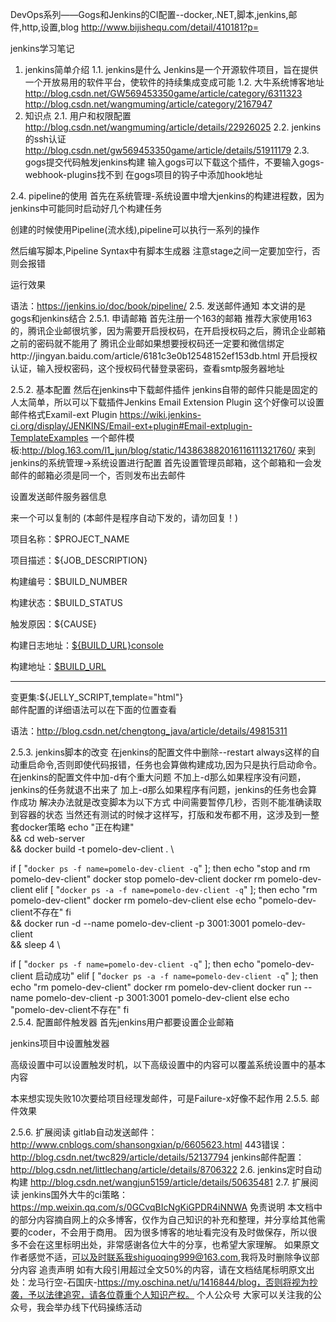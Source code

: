 

DevOps系列——Gogs和Jenkins的CI配置--docker,.NET,脚本,jenkins,邮件,http,设置,blog http://www.bijishequ.com/detail/410181?p=

jenkins学习笔记

1. jenkins简单介绍
1.1. jenkins是什么
Jenkins是一个开源软件项目，旨在提供一个开放易用的软件平台，使软件的持续集成变成可能
1.2. 大牛系统博客地址
http://blog.csdn.net/GW569453350game/article/category/6311323
http://blog.csdn.net/wangmuming/article/category/2167947
2. 知识点
2.1. 用户和权限配置
http://blog.csdn.net/wangmuming/article/details/22926025
2.2. jenkins的ssh认证
http://blog.csdn.net/gw569453350game/article/details/51911179
2.3. gogs提交代码触发jenkins构建
输入gogs可以下载这个插件，不要输入gogs-webhook-plugins找不到
在gogs项目的钩子中添加hook地址


2.4. pipeline的使用
首先在系统管理-系统设置中增大jenkins的构建进程数，因为jenkins中可能同时启动好几个构建任务


创建的时候使用Pipeline(流水线),pipeline可以执行一系列的操作


然后编写脚本,Pipeline Syntax中有脚本生成器
注意stage之间一定要加空行，否则会报错


运行效果


语法：https://jenkins.io/doc/book/pipeline/
2.5. 发送邮件通知
本文讲的是gogs和jenkins结合
2.5.1. 申请邮箱
首先注册一个163的邮箱
推荐大家使用163的，腾讯企业邮很坑爹，因为需要开启授权码，在开启授权码之后，腾讯企业邮箱之前的密码就不能用了
腾讯企业邮如果想要授权码还一定要和微信绑定http://jingyan.baidu.com/article/6181c3e0b12548152ef153db.html
开启授权认证，输入授权密码，这个授权码代替登录密码，查看smtp服务器地址




2.5.2. 基本配置
然后在jenkins中下载邮件插件
jenkins自带的邮件只能是固定的人太简单，所以可以下载插件Jenkins Email Extension Plugin
这个好像可以设置邮件格式Examil-ext Plugin
https://wiki.jenkins-ci.org/display/JENKINS/Email-ext+plugin#Email-extplugin-TemplateExamples
一个邮件模板:http://blog.163.com/l1_jun/blog/static/143863882016116111321760/
来到jenkins的系统管理->系统设置进行配置
首先设置管理员邮箱，这个邮箱和一会发邮件的邮箱必须是同一个，否则发布出去邮件


设置发送邮件服务器信息






来一个可以复制的
(本邮件是程序自动下发的，请勿回复！)<br/>

项目名称：$PROJECT_NAME<br/>

项目描述：${JOB_DESCRIPTION}<br/>

构建编号：$BUILD_NUMBER<br/>

构建状态：$BUILD_STATUS<br/>

触发原因：${CAUSE}<br/>

构建日志地址：<a href="${BUILD_URL}console">${BUILD_URL}console</a><br/>

构建地址：<a href="$BUILD_URL">$BUILD_URL</a><br/><hr/>

变更集:${JELLY_SCRIPT,template="html"}<br/>
邮件配置的详细语法可以在下面的位置查看

语法：http://blog.csdn.net/chengtong_java/article/details/49815311


2.5.3. jenkins脚本的改变
在jenkins的配置文件中删除--restart always这样的自动重启命令,否则即使代码报错，任务也会算做构建成功,因为只是执行启动命令。
在jenkins的配置文件中加-d有个重大问题
不加上-d那么如果程序没有问题，jenkins的任务就退不出来了
加上-d那么如果程序有问题，jenkins的任务也会算作成功
解决办法就是改变脚本为以下方式
中间需要暂停几秒，否则不能准确读取到容器的状态
当然还有测试的时候才这样写，打版和发布都不用，这涉及到一整套docker策略
echo "正在构建" \
  && cd web-server \
  && docker build -t pomelo-dev-client  . \

  if [ "`docker ps -f name=pomelo-dev-client -q`" ]; then
   echo "stop and rm pomelo-dev-client"
   docker stop pomelo-dev-client
   docker rm pomelo-dev-client
  elif [ "`docker ps -a -f name=pomelo-dev-client -q`" ]; then
   echo "rm pomelo-dev-client"
   docker rm pomelo-dev-client
  else
   echo "pomelo-dev-client不存在"
  fi \
  && docker run -d --name pomelo-dev-client -p 3001:3001 pomelo-dev-client \
  && sleep 4 \

  if [ "`docker ps -f name=pomelo-dev-client -q`" ]; then
   echo "pomelo-dev-client 启动成功"
  elif [ "`docker ps -a -f name=pomelo-dev-client -q`" ]; then
   echo "rm pomelo-dev-client"
   docker rm pomelo-dev-client
   docker run --name pomelo-dev-client -p 3001:3001 pomelo-dev-client
  else
   echo "pomelo-dev-client不存在"
  fi \
2.5.4. 配置邮件触发器
首先jenkins用户都要设置企业邮箱


jenkins项目中设置触发器




高级设置中可以设置触发时机，以下高级设置中的内容可以覆盖系统设置中的基本内容


本来想实现失败10次要给项目经理发邮件，可是Failure-x好像不起作用
2.5.5. 邮件效果


2.5.6. 扩展阅读
gitlab自动发送邮件：http://www.cnblogs.com/shansongxian/p/6605623.html
443错误：http://blog.csdn.net/twc829/article/details/52137794
jenkins邮件配置：http://blog.csdn.net/littlechang/article/details/8706322
2.6. jenkins定时自动构建
http://blog.csdn.net/wangjun5159/article/details/50635481
2.7. 扩展阅读
jenkins国外大牛的ci策略：https://mp.weixin.qq.com/s/0GCvqBIcNgKiGPDR4iNNWA
 免责说明
本文档中的部分内容摘自网上的众多博客，仅作为自己知识的补充和整理，并分享给其他需要的coder，不会用于商用。
因为很多博客的地址看完没有及时做保存，所以很多不会在这里标明出处，非常感谢各位大牛的分享，也希望大家理解。
如果原文作者感觉不适，可以及时联系我shiguoqing999@163.com,我将及时删除争议部分内容
 追责声明
如有大段引用超过全文50%的内容，请在文档结尾标明原文出处：龙马行空-石国庆-https://my.oschina.net/u/1416844/blog，否则将视为抄袭，予以法律追究，请各位尊重个人知识产权。
个人公众号
大家可以关注我的公众号，我会举办线下代码操练活动
   